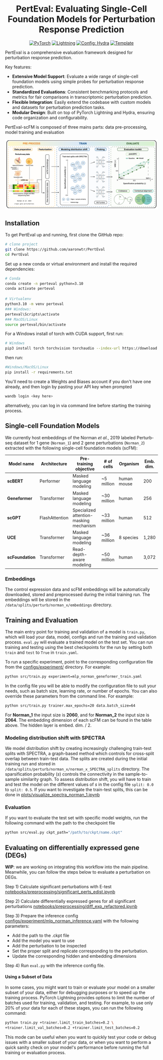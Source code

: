 <div align="center">

# PertEval: Evaluating Single-Cell Foundation Models for Perturbation Response Prediction

<a href="https://pytorch.org/get-started/locally/"><img alt="PyTorch" src="https://img.shields.io/badge/PyTorch-ee4c2c?logo=pytorch&logoColor=white"></a>
<a href="https://pytorchlightning.ai/"><img alt="Lightning" src="https://img.shields.io/badge/-Lightning-792ee5?logo=pytorchlightning&logoColor=white"></a>
<a href="https://hydra.cc/"><img alt="Config: Hydra" src="https://img.shields.io/badge/Config-Hydra-89b8cd"></a>
<a href="https://github.com/ashleve/lightning-hydra-template"><img alt="Template" src="https://img.shields.io/badge/-Lightning--Hydra--Template-017F2F?style=flat&logo=github&labelColor=gray"></a><br>
<!---
[![Conference](http://img.shields.io/badge/AnyConference-year-4b44ce.svg)](https://papers.nips.cc/paper/2020)
--->
</div>

PertEval is a comprehensive evaluation framework designed for perturbation response
prediction.

Key features:

- **Extensive Model Support**: Evaluate a wide range of single-cell foundation models
  using simple probes for perturbation response prediction.
- **Standardized Evaluations**: Consistent benchmarking protocols and metrics for fair
  comparisons in transcriptomic perturbation prediction.
- **Flexible Integration**: Easily extend the codebase with custom models and datasets for
  perturbation prediction tasks.
- **Modular Design**: Built on top of PyTorch Lightning and Hydra, ensuring code
  organization and configurability.

PertEval-scFM is composed of three mains parts: data pre-processing, model training and
evaluation

![PertEval-scFM Graphical Abstract](figures/PertEval-scFM.png)

## Installation

<!---
#### Pip

{ADD PIP INSTALL PerturBench}
--->

To get PertEval up and running, first clone the GitHub repo:

```bash
# clone project
git clone https://github.com/aaronwtr/PertEval
cd PertEval
```

Set up a new conda or virtual environment and install the required dependencies:

```bash
# Conda
conda create -n perteval python=3.10
conda activate perteval

# Virtualenv
python3.10 -m venv perteval
### Windows:
perteval\Scripts\activate
### MacOS/Linux
source perteval/bin/activate
```

For a Windows install of torch with CUDA support, first run: 

```bash
# Windows
pip3 install torch torchvision torchaudio --index-url https://download.pytorch.org/whl/cu118
```
then run:

```bash
#Windows/MacOS/Linux
pip install -r requirements.txt
```
You'll need to create a Weights and Biases account if you don't have one already, and then login by pasting your API key when prompted
```bash
wandb login <key here>
```
 
alternatively, you can log in via command line before starting the training process.  

## Single-cell Foundation Models

We currently host embeddings of the Norman _et al._, 2019 labeled Perturb-seq dataset 
for 1 gene (`Norman_1`) and 2 gene perturbations (`Norman_2`) 
extracted with the following single-cell foundation models (scFM):

| **Model name** | **Architecture**   | **Pre-training objective** | **# of cells**   | **Organism** | **Emb. dim.** |
|-------------------|----------------|--------------------------|------------------|--------------|--------------|
| **scBERT**            | Performer      | Masked language modeling | ~5 million  | human  mouse | 200 |
| **Geneformer**        | Transformer    | Masked language modeling | ~30 million | human        | 256          |
| **scGPT**             | FlashAttention | Specialized attention-masking mechanism | ~33 million | human        | 512          |
| **UCE**               | Transformer    | Masked language modeling | ~36 million | 8 species    | 1,280        |
| **scFoundation**      | Transformer    | Read-depth-aware modeling | ~50 million | human        | 3,072        |

### Embeddings

The control expression data and scFM embeddings will be automatically 
downloaded, stored and preprocessed during the initial training run. The 
embeddings will be stored in the `/data/splits/perturb/norman_x/embeddings` directory.

## Training and Evaluation

The main entry point for training and validation of a model is `train.py`, 
which will load your data, model, configs and run the training and validation process. 
`eval.py` will evaluate a trained model on the test set. You can run training and 
testing using the best checkpoints for the run by setting both `train` and `test` to 
`True` in `train.yaml`. 

To run a specific experiment, point to the corresponding configuration file from the
[configs/experiment/](configs/experiment/) directory. For example:

```bash
python src/train.py experiment=mlp_norman_geneformer_train.yaml
```

In the config file you will be able to modify the configuration file to suit 
your needs, such as batch size, learning rate, or number of epochs. You can also 
override these parameters from the command line. For example:

```bash
python src/train.py trainer.max_epochs=20 data.batch_size=64
```

For **Norman_1** the input size is **2060**, and for **Norman_2** the input size 
is **2064**. The embedding dimension of each scFM can be found in the table above. 
The hidden layer is embed. dim. / 2.

### Modeling distribution shift with SPECTRA

We model distribution shift by creating increasingly challenging train-test splits with 
SPECTRA, a graph-based method which controls for cross-split overlap between 
train-test data. The splits are created during the initial training run and stored in
`/data/splits/perturb/norman_x/norman_x_SPECTRA_splits` directory. The sparsification 
probability (_s_) controls the connectivity in the sample-to-sample similarity graph. To 
assess distribution shift, you will have to train and test the model on the different 
values of _s_ in the config file `split: 0.0` to `split: 0.5`. If you want to investigate the train-test splits, this can be done in 
[plots/visualize_spectra_norman_1.ipynb](notebooks/plots/visualize_spectra_norman_1.ipynb)

### Evaluation

If you want to evaluate the test set with specific model weights, run the following 
command with the path to the checkpoint file

```bash
python src/eval.py ckpt_path="/path/to/ckpt/name.ckpt"
```

## Evaluating on differentially expressed gene (DEGs) 

**WIP**: we are working on integrating this workflow into the main pipeline. Meanwhile, 
you can follow the steps below to evaluate a perturbation on DEGs.

Step 1) Calculate significant perturbations with
E-test [notebooks/preprocessing/significant_perts_edist.ipynb](notebooks/preprocessing/significant_perts_edist.ipynb)

Step 2) Calculate differentially expressed genes for all significant
perturbations [notebooks/preprocessing/diff_exp_refactored.ipynb](notebooks/preprocessing/diff_exp_refactored.ipynb)

Step 3) Prepare the inference config [configs/experiment/mlp_norman_inference.yaml](configs/experiment/mlp_norman_inference.yaml) with the following parameters:

- Add the path to the .ckpt file
- Add the model you want to use
- Add the perturbation to be inspected
- Set the proper split and replicate corresponding to the perturbation. 
- Update the corresponding hidden and embedding dimensions

Step 4) Run `eval.py` with the inference config file.

#### Using a Subset of Data

In some cases, you might want to train or evaluate your model on a smaller subset of your
data, either for debugging purposes or to speed up the training process. PyTorch Lightning
provides options to limit the number of batches used for training, validation, and
testing. For example, to use only 20% of your data for each of these stages, you can run
the following command:

```bash
python train.py +trainer.limit_train_batches=0.2 \
+trainer.limit_val_batches=0.2 +trainer.limit_test_batches=0.2
```

This mode can be useful when you want to quickly test your code or debug issues with a
smaller subset of your data, or when you want to perform a quick sanity check on your
model's performance before running the full training or evaluation process.


